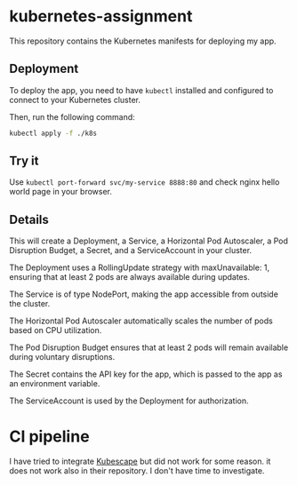 # kubernetes-assignment

This repository contains the Kubernetes manifests for deploying my app.

## Deployment

To deploy the app, you need to have `kubectl` installed and configured to connect to your Kubernetes cluster.

Then, run the following command:

```bash
kubectl apply -f ./k8s
```
## Try it

Use `kubectl port-forward svc/my-service 8888:80` and check nginx hello world page in your browser.

## Details

This will create a Deployment, a Service, a Horizontal Pod Autoscaler, a Pod Disruption Budget, a Secret, and a ServiceAccount in your cluster.

The Deployment uses a RollingUpdate strategy with maxUnavailable: 1, ensuring that at least 2 pods are always available during updates.

The Service is of type NodePort, making the app accessible from outside the cluster.

The Horizontal Pod Autoscaler automatically scales the number of pods based on CPU utilization.

The Pod Disruption Budget ensures that at least 2 pods will remain available during voluntary disruptions.

The Secret contains the API key for the app, which is passed to the app as an environment variable.

The ServiceAccount is used by the Deployment for authorization.

# CI pipeline

I have tried to integrate [Kubescape](https://github.com/kubescape/github-action/blob/main/.github/workflows/example-scan.yaml) but did not work for some reason. it does not work also in their repository. I don't have time to investigate.

